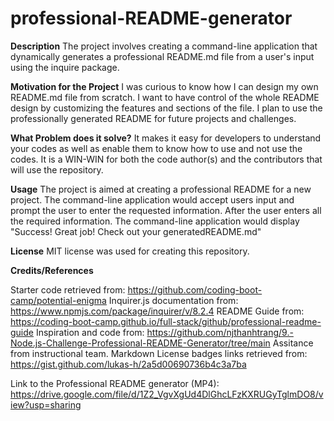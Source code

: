 # professional-README-generator

**Description**
The project involves creating a command-line application that dynamically generates a professional README.md file from a user's input using the inquire package.

**Motivation for the Project**
I was curious to know how I can design my own README.md file from scratch. I want to have control of the whole README design by customizing the features and sections of the file. I plan to use the professionally generated README for future projects and challenges.

**What Problem does it solve?**
It makes it easy for developers to understand your codes as well as enable them to know how to use and not use the codes. It is a WIN-WIN for both the code author(s) and the contributors that will use the repository.

**Usage**
The project is aimed at creating a professional README for a new project. The command-line application would accept users input and prompt the user to enter the requested information. After the user enters all the required information. The command-line application would display "Success! Great job! Check out your generatedREADME.md"

**License**
MIT license was used for creating this repository.

**Credits/References**

Starter code retrieved from: https://github.com/coding-boot-camp/potential-enigma
Inquirer.js documentation from: https://www.npmjs.com/package/inquirer/v/8.2.4
README Guide from: https://coding-boot-camp.github.io/full-stack/github/professional-readme-guide
Inspiration and code from: https://github.com/njthanhtrang/9.-Node.js-Challenge-Professional-README-Generator/tree/main
Assitance from instructional team.
Markdown License badges links retrieved from: https://gist.github.com/lukas-h/2a5d00690736b4c3a7ba 

Link to the Professional README generator (MP4): https://drive.google.com/file/d/1Z2_VgvXgUd4DlGhcLFzKXRUGyTglmDO8/view?usp=sharing




